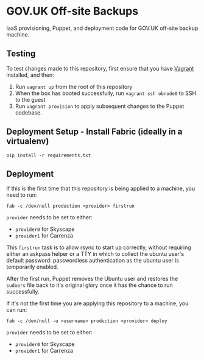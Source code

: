 # GOV.UK Off-site Backups

IaaS provisioning, Puppet, and deployment code for GOV.UK off-site backup
machine.

## Testing

To test changes made to this repository, first ensure that you have
[Vagrant](http://vagrantup.com) installed, and then:

1. Run `vagrant up` from the root of this repository
1. When the box has booted successfully, run `vagrant ssh obnode0` to SSH to
the guest
1. Run `vagrant provision` to apply subsequent changes to the Puppet
codebase.

## Deployment Setup - Install Fabric (ideally in a virtualenv)

    pip install -r requirements.txt

## Deployment

If this is the first time that this repository is being applied to a machine,
you need to run:

    fab -c /dev/null production <provider> firstrun

`provider` needs to be set to either:
  - `provider0` for Skyscape
  - `provider1` for Carrenza

This `firstrun` task is to allow rsync to start up correctly, without
requiring either an askpass helper or a TTY in which to collect the ubuntu
user's default password: passwordless authentication as the ubuntu user is
temporarily enabled.

After the first run, Puppet removes the Ubuntu user and restores the `sudoers` file back to it's
original glory once it has the chance to run successfully.

If it's not the first time you are applying this repository to a machine, you
can run:

    fab -c /dev/null -u <username> production <provider> deploy

`provider` needs to be set to either:
  - `provider0` for Skyscape
  - `provider1` for Carrenza
